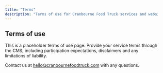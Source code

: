 ```yaml
---
title: "Terms"
description: "Terms of use for Cranbourne Food Truck services and website."
---
```


## Terms of use

This is a placeholder terms of use page. Provide your service terms through the CMS, including participation expectations, disclaimers and any limitations of liability.

Contact us at [hello@cranbournefoodtruck.com](mailto:hello@cranbournefoodtruck.com) with any questions.
